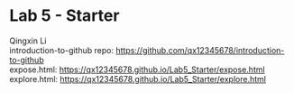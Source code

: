 # Lab 5 - Starter
Qingxin Li<br>
introduction-to-github repo: https://github.com/qx12345678/introduction-to-github<br>
expose.html: https://qx12345678.github.io/Lab5_Starter/expose.html<br>
explore.html: https://qx12345678.github.io/Lab5_Starter/explore.html<br>